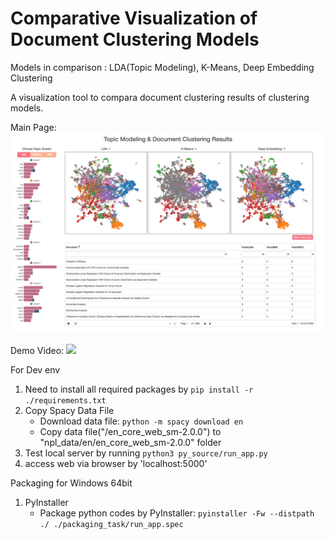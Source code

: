 # Comparative Visualization of  Document Clustering Models

Models in comparison : LDA(Topic Modeling), K-Means, Deep Embedding Clustering

A visualization tool to compara document clustering results of clustering models.

Main Page: ![main_page](./resource/main_view.png)

Demo Video: ![](./resource/video_low.gif)


For Dev env

1. Need to install all required packages by
   `pip install -r ./requirements.txt`
2. Copy Spacy Data File
    * Download data file: `python -m spacy download en`
    * Copy data file("<Spacy Data Path>/en_core_web_sm-2.0.0") to "npl_data/en/en_core_web_sm-2.0.0" folder
3. Test local server by running
    `python3 py_source/run_app.py`
4. access web via browser by 'localhost:5000'

Packaging for Windows 64bit

1. PyInstaller
    * Package python codes by PyInstaller: `pyinstaller -Fw --distpath ./ ./packaging_task/run_app.spec`
